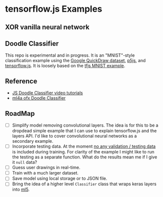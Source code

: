 # tensorflow.js Examples


## XOR vanilla neural network

## Doodle Classifier
This repo is experimental and in progress. It is an "MNIST"-style classification example using the [Google QuickDraw dataset](https://quickdraw.withgoogle.com/data), [p5js](https://p5js.org/), and [tensorflow.js](https://js.tensorflow.org). It is loosely based on the [tfjs MNIST example](https://github.com/tensorflow/tfjs-examples/tree/master/mnist).

## Reference
* [JS Doodle Classifier video tutorials](https://www.youtube.com/watch?v=pqY_Tn2SIVA&list=PLRqwX-V7Uu6Zs14zKVuTuit6jApJgoYZQ)
* [ml4a ofx Doodle Classifier](https://ml4a.github.io/guides/DoodleClassifier/)

## RoadMap
* [ ] Simplify model removing convolutional layers. The idea is for this to be a dropdead simple example that I can use to explain tensorflow.js and the layers API. I'd like to cover convolutional neural networks as a secondary example.
* [ ] Incorporate testing data. At the moment [no any validation / testing data](https://github.com/shiffman/Tensorflow-JS-Doodle-Classifier/blob/master/classifier.js#L53) is included during training. For clarity of the example I might like to run the testing as a separate function. What do the results mean me if I give it `null` data?
* [ ] Guess user drawings in real-time.
* [ ] Train with a much larger dataset.
* [ ] Save model using local storage or to JSON file.
* [ ] Bring the idea of a higher level `Classifier` class that wraps keras layers into [ml5](https://ml5js.github.io/).
